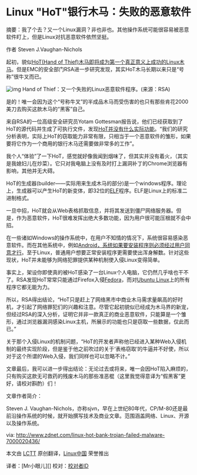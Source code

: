 Linux "HoT"银行木马：失败的恶意软件
=======================================

摘要：我了个去？又一个Linux漏洞？非也非也。其他操作系统可能很容易被恶意软件盯上，但是Linux对抗恶意软件依然坚挺。

作者 Steven J.Vaughan-Nichols

起初，貌似[HoT(Hand of Thief)木马即将成为第一个真正意义上成功的Linux木马][1]。但是EMC的安全部门RSA进一步研究发现，其实HoT木马长期以来只是“号称”很牛叉而已。

![img](http://cdn-static.zdnet.com/i/r/story/70/00/020436/hot-620x92.png?hash=BQp2AJH5BT&upscale=1)
Hand of Thief：又一个失败的Linux恶意软件程序。(来源：RSA)

是的！唯一会因为这个“号称牛叉”的半成品木马而受伤害的也只有那些肯花2000美刀去购买这款木马的“黑客”自己。

来自RSA的一位高级安全研究员Yotam Gottesman报告说，他们已经获取到了HoT的源代码并生成了可执行文件，发现[HoT并没有什么实际功能][2]。“我们的研究分析表明，实际上HoT的窃取能力非常有限，只相当于一个恶意软件的雏形，如果要将它作为一个商用的银行木马还需要做非常多的工作”。

我个人“体验”了一下HoT，感觉就好像我闻到烟味了，但其实并没有着火，（其实是我媳妇儿在炒菜）。它只对我电脑上没有及时打上漏洞补丁的Chrome浏览器有影响，其他并无大碍。

HoT的生成器(builder——实际用来生成木马的部分)是一个windows程序。理论上，生成器可以产生HoT的新变体，即32位的[ELF][3]程序。ELF是Linux上的标准二进制格式。

一旦中招，HoT就会从Web表格抓取信息，并将其发送到僵尸网络服务器。但是，作为恶意软件，HoT很难发挥出绝大多数功能，因为用户很可能压根就不会中招。

在一些诸如Windows的操作系统中，在用户不知情的情况下，系统很容易感染恶意软件。而在其他系统中，例如[Android，系统如果要安装程序则必须经过用户同意才行][4]。至于Linux，普通用户想要正常安装程序更需要使出浑身解数。针对这些现状，HoT并未能够为网络犯罪提供某种机制使入侵Linux变得简单。

事实上，架设你即使真的被HoT感染了一台Linux个人电脑，它仍然几乎啥也干不了。RSA发现HoT常常只能通过Firefox入侵[Fedora][5]，而对[Ubuntu Linux][6]上的所有程序它都无能为力。

所以，RSA得出结论，“HoT只是赶上了网络黑市中商业木马需求量飙高的好时机，才引起了网络罪犯们的兴趣和注意。尽管它起初貌似已经成为木马界的新宠，但经过RSA的深入分析，证明它并非一款真正的商业恶意软件，只能算是一个雏形，通过浏览器漏洞感染Linux主机，所展示的功能也只是窃取一些数据，仅此而已。”

关于那个入侵Linux的机制问题，“HoT的开发者声称他已经进入某种Web入侵机制的最终实现阶段，但是鉴于他之前吹过的关于‘表格窃取’的牛逼并不好使，所以对于这个所谓的Web入侵，我们同样也可以忽略不计。”

文章最后，我可以进一步得出结论：无论过去或将来，唯一会因HoT陷入麻烦的，只有购买这款无可救药的残废木马的那些准恶棍（这里我觉得意译为“假黑客”更好，请校对斟酌）们！



文章作者简介：

Steven J. Vaughan-Nichols，亦称sjvn，早在上世纪80年代，CP/M-80还是最前沿操作系统的时候，就开始撰写技术及商业文章。范围涵盖网络、Linux、开源以及操作系统。


via: http://www.zdnet.com/linux-hot-bank-trojan-failed-malware-7000020436/

本文由 [LCTT][] 原创翻译，[Linux中国][] 荣誉推出

译者：[Mr小眼儿][] 校对：[校对者ID][]


[LCTT]:https://github.com/LCTT/TranslateProject
[Linux中国]:http://linux.cn/portal.php
[译者ID]:http://linux.cn/space/Mr小眼儿
[校对者ID]:http://linux.cn/space/校对者ID

[1]:http://www.zdnet.com/linux-desktop-trojan-hand-of-thief-steals-in-7000019175/
[2]:https://blogs.rsa.com/rsa-peeks-into-the-bits-of-new-linux-based-trojan-hand-of-thief/
[3]:http://www.thegeekstuff.com/2012/07/elf-object-file-format/
[4]:http://www.zdnet.com/five-simple-ways-to-avoid-android-malware-7000017463
[5]:http://fedoraproject.org/
[6]:http://www.ubuntu.com/

